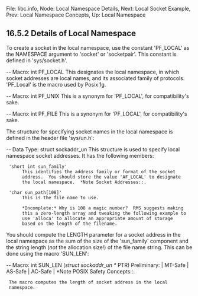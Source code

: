 File: libc.info,  Node: Local Namespace Details,  Next: Local Socket Example,  Prev: Local Namespace Concepts,  Up: Local Namespace

16.5.2 Details of Local Namespace
---------------------------------

To create a socket in the local namespace, use the constant 'PF_LOCAL'
as the NAMESPACE argument to 'socket' or 'socketpair'.  This constant is
defined in 'sys/socket.h'.

 -- Macro: int PF_LOCAL
     This designates the local namespace, in which socket addresses are
     local names, and its associated family of protocols.  'PF_Local' is
     the macro used by Posix.1g.

 -- Macro: int PF_UNIX
     This is a synonym for 'PF_LOCAL', for compatibility's sake.

 -- Macro: int PF_FILE
     This is a synonym for 'PF_LOCAL', for compatibility's sake.

   The structure for specifying socket names in the local namespace is
defined in the header file 'sys/un.h':

 -- Data Type: struct sockaddr_un
     This structure is used to specify local namespace socket addresses.
     It has the following members:

     'short int sun_family'
          This identifies the address family or format of the socket
          address.  You should store the value 'AF_LOCAL' to designate
          the local namespace.  *Note Socket Addresses::.

     'char sun_path[108]'
          This is the file name to use.

          *Incomplete:* Why is 108 a magic number?  RMS suggests making
          this a zero-length array and tweaking the following example to
          use 'alloca' to allocate an appropriate amount of storage
          based on the length of the filename.

   You should compute the LENGTH parameter for a socket address in the
local namespace as the sum of the size of the 'sun_family' component and
the string length (_not_ the allocation size!)  of the file name string.
This can be done using the macro 'SUN_LEN':

 -- Macro: int SUN_LEN (_struct sockaddr_un *_ PTR)
     Preliminary: | MT-Safe | AS-Safe | AC-Safe | *Note POSIX Safety
     Concepts::.

     The macro computes the length of socket address in the local
     namespace.

